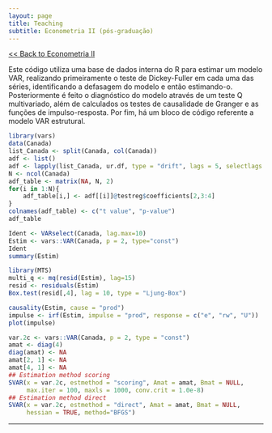 ```yaml
---
layout: page
title: Teaching
subtitle: Econometria II (pós-graduação)
---
```


[<< Back to Econometria II](/timeseries)

Este código utiliza uma base de dados interna do R para estimar um modelo VAR, realizando primeiramente o teste de Dickey-Fuller em cada uma das séries, identificando a defasagem do modelo e então estimando-o. Posteriormente é feito o diagnóstico do modelo através de um teste Q multivariado, além de calculados os testes de causalidade de Granger e as funções de impulso-resposta. Por fim, há um bloco de código referente a modelo VAR estrutural.

```r
library(vars)
data(Canada)
list_Canada <- split(Canada, col(Canada))
adf <- list()
adf <- lapply(list_Canada, ur.df, type = "drift", lags = 5, selectlags = "AIC")
N <- ncol(Canada)
adf_table <- matrix(NA, N, 2)
for(i in 1:N){
    adf_table[i,] <- adf[[i]]@testreg$coefficients[2,3:4]
}
colnames(adf_table) <- c("t value", "p-value")
adf_table

Ident <- VARselect(Canada, lag.max=10)
Estim <- vars::VAR(Canada, p = 2, type="const")
Ident
summary(Estim)

library(MTS)
multi_q <- mq(resid(Estim), lag=15)
resid <- residuals(Estim)
Box.test(resid[,4], lag = 10, type = "Ljung-Box")

causality(Estim, cause = "prod")
impulse <- irf(Estim, impulse = "prod", response = c("e", "rw", "U"))
plot(impulse)

var.2c <- vars::VAR(Canada, p = 2, type = "const")
amat <- diag(4)
diag(amat) <- NA
amat[2, 1] <- NA
amat[4, 1] <- NA
## Estimation method scoring
SVAR(x = var.2c, estmethod = "scoring", Amat = amat, Bmat = NULL,
     max.iter = 100, maxls = 1000, conv.crit = 1.0e-8) 
## Estimation method direct
SVAR(x = var.2c, estmethod = "direct", Amat = amat, Bmat = NULL,
     hessian = TRUE, method="BFGS") 
```	

---
